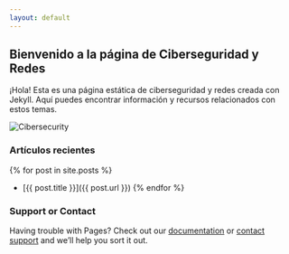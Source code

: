 ```yaml
---
layout: default
---
```


## Bienvenido a la página de Ciberseguridad y Redes

¡Hola! Esta es una página estática de ciberseguridad y redes creada con Jekyll. Aquí puedes encontrar información y recursos relacionados con estos temas.

![Cibersecurity]([http://www.tecmint.com/wp-content/uploads/2015/05/Linux-Health-Monitoring.png](https://img.freepik.com/vector-gratis/vector-fondo-tecnologia-seguridad-datos-tono-azul_53876-112201.jpg?w=1380&t=st=1714424763~exp=1714425363~hmac=d68d1ccf2a9da30328aee5bbfc38928afeeb7a28c6915b4888184faa3b677cfe) "Cibersecurity")
### Artículos recientes

{% for post in site.posts %}
- [{{ post.title }}]({{ post.url }})
{% endfor %}



### Support or Contact

Having trouble with Pages? Check out our [documentation](https://docs.github.com/categories/github-pages-basics/) or [contact support](https://support.github.com/contact) and we’ll help you sort it out.

